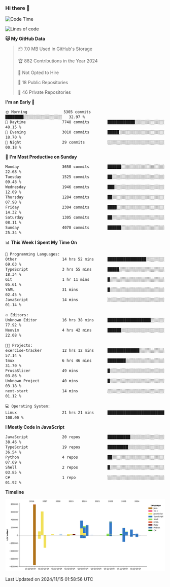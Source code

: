 ### Hi there 👋

<!--
**Clumsy-Coder/Clumsy-Coder** is a ✨ _special_ ✨ repository because its `README.md` (this file) appears on your GitHub profile.

Here are some ideas to get you started:

- 🔭 I’m currently working on ...
- 🌱 I’m currently learning ...
- 👯 I’m looking to collaborate on ...
- 🤔 I’m looking for help with ...
- 💬 Ask me about ...
- 📫 How to reach me: ...
- 😄 Pronouns: ...
- ⚡ Fun fact: ...
-->

<!-- anmol098/waka-readme-stats -->
<!--START_SECTION:waka-->
![Code Time](http://img.shields.io/badge/Code%20Time-966%20hrs%207%20mins-blue)

![Lines of code](https://img.shields.io/badge/From%20Hello%20World%20I%27ve%20Written-3.4%20million%20lines%20of%20code-blue)

**🐱 My GitHub Data** 

> 📦 7.0 MB Used in GitHub's Storage 
 > 
> 🏆 882 Contributions in the Year 2024
 > 
> 🚫 Not Opted to Hire
 > 
> 📜 18 Public Repositories 
 > 
> 🔑 46 Private Repositories 
 > 
**I'm an Early 🐤** 

```text
🌞 Morning                5305 commits        ████████░░░░░░░░░░░░░░░░░   32.97 % 
🌆 Daytime                7748 commits        ████████████░░░░░░░░░░░░░   48.15 % 
🌃 Evening                3010 commits        █████░░░░░░░░░░░░░░░░░░░░   18.70 % 
🌙 Night                  29 commits          ░░░░░░░░░░░░░░░░░░░░░░░░░   00.18 % 
```
📅 **I'm Most Productive on Sunday** 

```text
Monday                   3650 commits        ██████░░░░░░░░░░░░░░░░░░░   22.68 % 
Tuesday                  1525 commits        ██░░░░░░░░░░░░░░░░░░░░░░░   09.48 % 
Wednesday                1946 commits        ███░░░░░░░░░░░░░░░░░░░░░░   12.09 % 
Thursday                 1284 commits        ██░░░░░░░░░░░░░░░░░░░░░░░   07.98 % 
Friday                   2304 commits        ████░░░░░░░░░░░░░░░░░░░░░   14.32 % 
Saturday                 1305 commits        ██░░░░░░░░░░░░░░░░░░░░░░░   08.11 % 
Sunday                   4078 commits        ██████░░░░░░░░░░░░░░░░░░░   25.34 % 
```


📊 **This Week I Spent My Time On** 

```text
💬 Programming Languages: 
Other                    14 hrs 52 mins      █████████████████░░░░░░░░   69.63 % 
TypeScript               3 hrs 55 mins       █████░░░░░░░░░░░░░░░░░░░░   18.34 % 
Git                      1 hr 11 mins        █░░░░░░░░░░░░░░░░░░░░░░░░   05.61 % 
YAML                     31 mins             █░░░░░░░░░░░░░░░░░░░░░░░░   02.45 % 
JavaScript               14 mins             ░░░░░░░░░░░░░░░░░░░░░░░░░   01.14 % 

🔥 Editors: 
Unknown Editor           16 hrs 38 mins      ███████████████████░░░░░░   77.92 % 
Neovim                   4 hrs 42 mins       ██████░░░░░░░░░░░░░░░░░░░   22.08 % 

🐱‍💻 Projects: 
exercise-tracker         12 hrs 12 mins      ██████████████░░░░░░░░░░░   57.14 % 
tmux                     6 hrs 46 mins       ████████░░░░░░░░░░░░░░░░░   31.70 % 
PrusaSlicer              49 mins             █░░░░░░░░░░░░░░░░░░░░░░░░   03.86 % 
Unknown Project          40 mins             █░░░░░░░░░░░░░░░░░░░░░░░░   03.18 % 
next-start               14 mins             ░░░░░░░░░░░░░░░░░░░░░░░░░   01.12 % 

💻 Operating System: 
Linux                    21 hrs 21 mins      █████████████████████████   100.00 % 
```

**I Mostly Code in JavaScript** 

```text
JavaScript               20 repos            ██████████░░░░░░░░░░░░░░░   38.46 % 
TypeScript               19 repos            █████████░░░░░░░░░░░░░░░░   36.54 % 
Python                   4 repos             ██░░░░░░░░░░░░░░░░░░░░░░░   07.69 % 
Shell                    2 repos             █░░░░░░░░░░░░░░░░░░░░░░░░   03.85 % 
C#                       1 repo              ░░░░░░░░░░░░░░░░░░░░░░░░░   01.92 % 
```



**Timeline**

![Lines of Code chart](https://raw.githubusercontent.com/Clumsy-Coder/Clumsy-Coder/main/assets/bar_graph.png)


 Last Updated on 2024/11/15 01:58:56 UTC
<!--END_SECTION:waka-->
